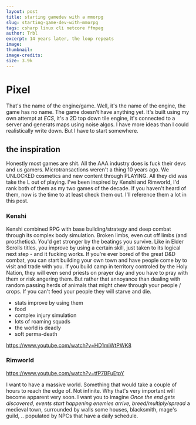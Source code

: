 ```yaml
---
layout: post
title: starting gamedev with a mmorpg
slug: starting-game-dev-with-mmorpg
tags: csharp linux cli netcore ffmpeg
author: Trbl
excerpt: 14 years later, the loop repeats
image: 
thumbnail: 
image-credits: 
size: 3.9k
---
```


# Pixel

That's the name of the engine/game. Well, it's the name of the engine, the game has no name. The game doesn't
have anything yet. It's built using my own attempt at *ECS*, it's a 2D top down tile engine, it's connected to a server and generats maps using noise algos. I have more ideas than I could realistically write down. But I have to start somewhere.

## the inspiration

Honestly most games are shit. All the AAA industry does is fuck their devs and us gamers. Microtransactions weren't a thing 10 years ago. We UNLOCKED cosmetics and new content through PLAYING. All they did was take the L out of playing. I've been inspired by Kenshi and Rimworld, I'd rank both of them as my two games of the decade. If you haven't heard of them, now is the time to at least check them out. I'll reference them a lot in this post. 

### Kenshi

Kenshi combined RPG with base building/strategy and deep combat through its complex body simulation.
Broken limbs, even cut off limbs (and prosthetics). You'd get stronger by the beatings you survive. 
Like in Elder Scrolls titles, you improve by using a certain skill, just taken to its logical next step -
and it fucking works. If you're ever bored of the great D&D combat, you can start building your own town 
and have people come by to visit and trade with you. If you build camp in territory controled by the 
Holy Nation, they will even send priests on prayer day and you have to pray with them or risk angering them. But rather that annoyance than dealing with random passing herds of animals that might chew through your 
people / crops. If you can't feed your people they will starve and die. 


* stats improve by using them
* food
* complex injury simulation
* lots of roaming squads
* the world is deadly
* soft perma-death

https://www.youtube.com/watch?v=HD1mlWtPWK8

### Rimworld

https://www.youtube.com/watch?v=tfP7BFuEtpY



I want to have a massive world. Something that would take a couple of hours to reach the edge of. Not 
infinite. Why that's very important will become apparent very soon. I want you to imagine *Once the end gets discovered, events start happening enemies arrive, breed/multiply/spread* a medieval town, surrounded by walls
some houses, blacksmith, mage's guild, .. populated by NPCs that have a daily schedule. 